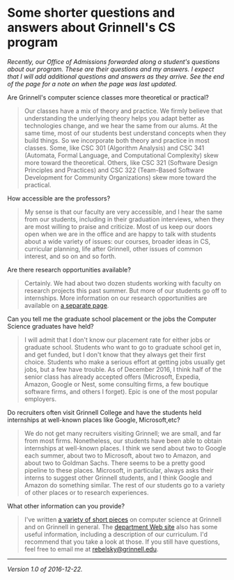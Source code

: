 Some shorter questions and answers about Grinnell's CS program
==============================================================

*Recently, our Office of Admissions forwarded along a student's questions
about our program.  These are their questions and my answers.  I expect
that I will add additional questions and answers as they arrive.  See
the end of the page for a note on when the page was last updated.*

Are Grinnell's computer science classes more theoretical or practical? 

> Our classes have a mix of theory and practice.  We firmly believe that
understanding the underlying theory helps you adapt better as technologies
change, and we hear the same from our alums.  At the same time, most of
our students best understand concepts when they build things.  So we
incorporate both theory and practice in most classes.  Some, like CSC
301 (Algorithm Analysis) and CSC 341 (Automata, Formal Language, and
Computational Complexity) skew more toward the theoretical.  Others,
like CSC 321 (Software Design Principles and Practices) and CSC 322
(Team-Based Software Development for Community Organizations) skew more
toward the practical.

How accessible are the professors? 

> My sense is that our faculty are very accessible, and I hear the same
from our students, including in their graduation interviews, when they
are most willing to praise and criticize.  Most of us keep our doors open
when we are in the office and are happy to talk with students about a wide variety of issues: our courses, broader ideas in CS, curricular planning, life after Grinnell, other issues of common interest, and so on and so forth.  

Are there research opportunities available?

> Certainly.  We had about two dozen students working with faculty on
research projects this past summer.  But more of our students go off
to internships.  More information on our research opportunities are
available on [a separate page](research-in-cs-2016).

Can you tell me the graduate school placement or the jobs the Computer
Science graduates have held?

> I will admit that I don't know our placement rate for either jobs or
graduate school.  Students who want to go to graduate school get in, and
get funded, but I don't know that they always get their first choice.
Students who make a serious effort at getting jobs usually get jobs,
but a few have trouble. As of December 2016, I think half of the senior
class has already accepted offers (Microsoft, Expedia, Amazon, Google or
Nest, some consulting firms, a few boutique software firms, and others
I forget).  Epic is one of the most popular employers.

Do recruiters often visit Grinnell College and have the students held
internships at well-known places like Google, Microsoft,etc?

> We do not get many recruiters visiting Grinnell; we are small, and
far from most firms.  Nonetheless, our students have been able to obtain
internships at well-known places.  I think we send about two to Google
each summer, about two to Microsoft, about two to Amazon, and about
two to Goldman Sachs. There seems to be a pretty good pipeline to
these places.  Microsoft, in particular, always asks their interns
to suggest other Grinnell students, and I think Google and Amazon do
something similar.  The rest of our students go to a variety of other
places or to research experiences.

What other information can you provide?

> I've written [a variety of short pieces](index-prospective-students)
on computer science at Grinnell and on Grinnell in general.  The
[department Web site](http://www.cs.grinnell.edu) also has some useful
information, including a description of our curriculum.  I'd recommend
that you take a look at those.  If you still have questions, feel free
to email me at <rebelsky@grinnell.edu>.

---

*Version 1.0 of 2016-12-22.*
